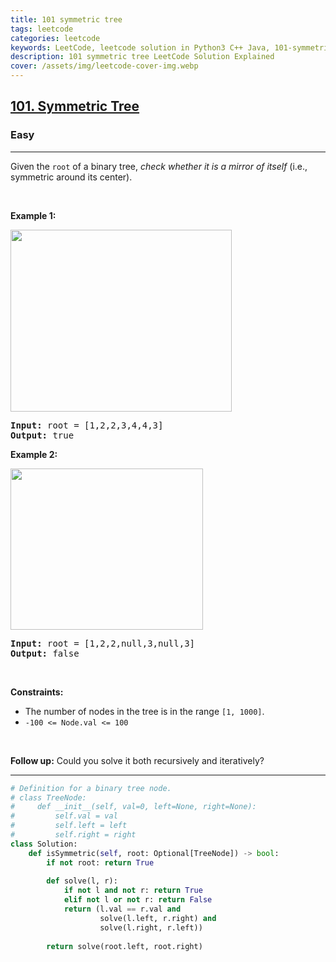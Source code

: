 ```yaml
---
title: 101 symmetric tree
tags: leetcode
categories: leetcode
keywords: LeetCode, leetcode solution in Python3 C++ Java, 101-symmetric-tree solution
description: 101 symmetric tree LeetCode Solution Explained
cover: /assets/img/leetcode-cover-img.webp
---
```





<h2><a href="https://leetcode.com/problems/symmetric-tree/">101. Symmetric Tree</a></h2><h3>Easy</h3><hr><div><p>Given the <code>root</code> of a binary tree, <em>check whether it is a mirror of itself</em> (i.e., symmetric around its center).</p>

<p>&nbsp;</p>
<p><strong>Example 1:</strong></p>
<img alt="" src="https://assets.leetcode.com/uploads/2021/02/19/symtree1.jpg" style="width: 354px; height: 291px;">
<pre><strong>Input:</strong> root = [1,2,2,3,4,4,3]
<strong>Output:</strong> true
</pre>

<p><strong>Example 2:</strong></p>
<img alt="" src="https://assets.leetcode.com/uploads/2021/02/19/symtree2.jpg" style="width: 308px; height: 258px;">
<pre><strong>Input:</strong> root = [1,2,2,null,3,null,3]
<strong>Output:</strong> false
</pre>

<p>&nbsp;</p>
<p><strong>Constraints:</strong></p>

<ul>
	<li>The number of nodes in the tree is in the range <code>[1, 1000]</code>.</li>
	<li><code>-100 &lt;= Node.val &lt;= 100</code></li>
</ul>

<p>&nbsp;</p>
<strong>Follow up:</strong> Could you solve it both recursively and iteratively?</div>

---




```python
# Definition for a binary tree node.
# class TreeNode:
#     def __init__(self, val=0, left=None, right=None):
#         self.val = val
#         self.left = left
#         self.right = right
class Solution:
    def isSymmetric(self, root: Optional[TreeNode]) -> bool:
        if not root: return True
        
        def solve(l, r):
            if not l and not r: return True
            elif not l or not r: return False
            return (l.val == r.val and
                    solve(l.left, r.right) and
                    solve(l.right, r.left))
        
        return solve(root.left, root.right)
```
